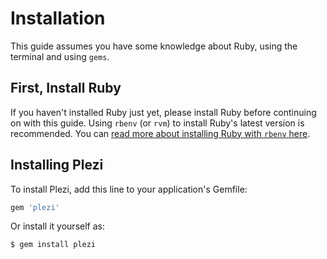 # Installation

This guide assumes you have some knowledge about Ruby, using the terminal and using `gems`.

## First, Install Ruby

If you haven't installed Ruby just yet, please install Ruby before continuing on with this guide. Using `rbenv` (or `rvm`) to install Ruby's latest version is recommended. You can [read more about installing Ruby with `rbenv` here](https://github.com/sstephenson/rbenv#installation).

## Installing Plezi

To install Plezi, add this line to your application's Gemfile:

```ruby
gem 'plezi'
```

Or install it yourself as:

    $ gem install plezi
